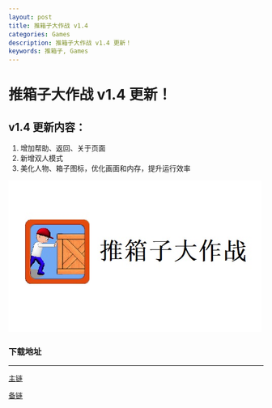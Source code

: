 ```yaml
---
layout: post
title: 推箱子大作战 v1.4
categories: Games
description: 推箱子大作战 v1.4 更新！
keywords: 推箱子, Games
---
```


# 推箱子大作战 v1.4 更新！

## v1.4 更新内容：

1. 增加帮助、返回、关于页面
2. 新增双人模式
3. 美化人物、箱子图标，优化画面和内存，提升运行效率

![icon](https://raw.githubusercontent.com/Galaxy-Studio-Team/sources/master/Push%20Box/icon.jpg)

### 下载地址

---

[主链](https://galaxy-studio.coding.net/p/source/d/source/git/raw/master/Push%20Box/%E6%98%9F%E9%99%85%E5%B7%A5%E4%BD%9C%E5%AE%A4%20%E6%8E%A8%E7%AE%B1%E5%AD%90%E5%A4%A7%E4%BD%9C%E6%88%98%20v1.4.0.exe)

[备链](https://raw.githubusercontent.com/Galaxy-Studio-Team/sources/master/Push%20Box/%E6%98%9F%E9%99%85%E5%B7%A5%E4%BD%9C%E5%AE%A4%20%E6%8E%A8%E7%AE%B1%E5%AD%90%E5%A4%A7%E4%BD%9C%E6%88%98%20v1.4.0.exe)